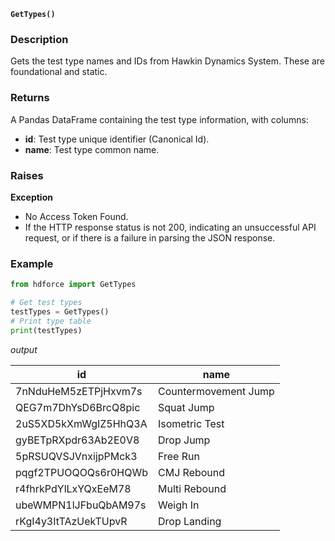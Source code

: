 __`GetTypes()`__

### Description
Gets the test type names and IDs from Hawkin Dynamics System. These are foundational and static.

### Returns
A Pandas DataFrame containing the test type information, with columns:

* __id__: Test type unique identifier (Canonical Id).
* __name__: Test type common name.

### Raises
**Exception**

* No Access Token Found.
* If the HTTP response status is not 200, indicating an unsuccessful API request, or if there is a failure in parsing the JSON response.


### Example

``` Python
from hdforce import GetTypes

# Get test types
testTypes = GetTypes()
# Print type table
print(testTypes)
```

_output_

| id                   | name               |
|----------------------|--------------------|
| 7nNduHeM5zETPjHxvm7s | Countermovement Jump |
| QEG7m7DhYsD6BrcQ8pic | Squat Jump          |
| 2uS5XD5kXmWgIZ5HhQ3A | Isometric Test      |
| gyBETpRXpdr63Ab2E0V8 | Drop Jump           |
| 5pRSUQVSJVnxijpPMck3 | Free Run            |
| pqgf2TPUOQOQs6r0HQWb | CMJ Rebound         |
| r4fhrkPdYlLxYQxEeM78 | Multi Rebound       |
| ubeWMPN1lJFbuQbAM97s | Weigh In            |
| rKgI4y3ItTAzUekTUpvR | Drop Landing        |




